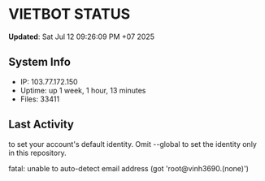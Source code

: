 # VIETBOT STATUS
**Updated**: Sat Jul 12 09:26:09 PM +07 2025

## System Info
- IP: 103.77.172.150
- Uptime: up 1 week, 1 hour, 13 minutes
- Files: 33411

## Last Activity

to set your account's default identity.
Omit --global to set the identity only in this repository.

fatal: unable to auto-detect email address (got 'root@vinh3690.(none)')
